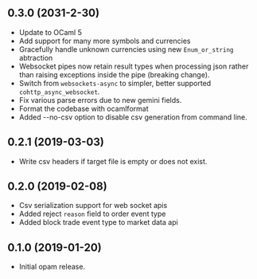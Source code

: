 ## 0.3.0 (2031-2-30)

 - Update to OCaml 5
 - Add support for many more symbols and currencies
 - Gracefully handle unknown currencies using new `Enum_or_string` abtraction
 - Websocket pipes now retain result types when processing json rather than raising
   exceptions inside the pipe (breaking change).
 - Switch from `websockets-async` to simpler, better supported `cohttp_async_websocket`.
 - Fix various parse errors due to new gemini fields.
 - Format the codebase with ocamlformat
 - Added --no-csv option to disable csv generation from command line.
## 0.2.1 (2019-03-03)

- Write csv headers if target file is empty or does not exist.

## 0.2.0 (2019-02-08)

- Csv serialization support for web socket apis
- Added reject `reason` field to order event type
- Added block trade event type to market data api

## 0.1.0 (2019-01-20)

- Initial opam release.
